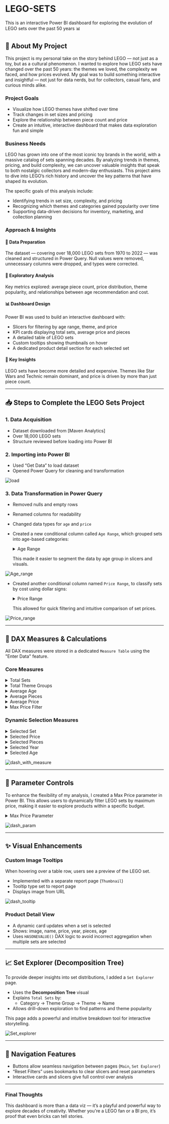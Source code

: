 # LEGO-SETS
This is an interactive Power BI dashboard for exploring the evolution of LEGO sets over the past 50 years 📊

## 🧩 About My Project
This project is my personal take on the story behind LEGO — not just as a toy, but as a cultural phenomenon. I wanted to explore how LEGO sets have changed over the past 50 years: the themes we loved, the complexity we faced, and how prices evolved. My goal was to build something interactive and insightful — not just for data nerds, but for collectors, casual fans, and curious minds alike.

### Project Goals
- Visualize how LEGO themes have shifted over time  
- Track changes in set sizes and pricing  
- Explore the relationship between piece count and price  
- Create an intuitive, interactive dashboard that makes data exploration fun and simple

### Business Needs
LEGO has grown into one of the most iconic toy brands in the world, with a massive catalog of sets spanning decades. By analyzing trends in themes, pricing, and build complexity, we can uncover valuable insights that speak to both nostalgic collectors and modern-day enthusiasts. This project aims to dive into LEGO’s rich history and uncover the key patterns that have shaped its evolution.

The specific goals of this analysis include:

- Identifying trends in set size, complexity, and pricing
- Recognizing which themes and categories gained popularity over time
- Supporting data-driven decisions for inventory, marketing, and collection planning

### Approach & Insights
#### 🧼 Data Preparation
The dataset — covering over 18,000 LEGO sets from 1970 to 2022 — was cleaned and structured in Power Query. Null values were removed, unnecessary columns were dropped, and types were corrected.

#### 🔎 Exploratory Analysis
Key metrics explored: average piece count, price distribution, theme popularity, and relationships between age recommendation and cost.

#### 📊 Dashboard Design
Power BI was used to build an interactive dashboard with:
- Slicers for filtering by age range, theme, and price  
- KPI cards displaying total sets, average price and pieces  
- A detailed table of LEGO sets  
- Custom tooltips showing thumbnails on hover  
- A dedicated product detail section for each selected set

#### 🧠 Key Insights
LEGO sets have become more detailed and expensive. Themes like Star Wars and Technic remain dominant, and price is driven by more than just piece count.

---

## 📥 Steps to Complete the LEGO Sets Project

### 1. Data Acquisition
- Dataset downloaded from [Maven Analytics]
- Over 18,000 LEGO sets
- Structure reviewed before loading into Power BI

### 2. Importing into Power BI
- Used “Get Data” to load dataset  
- Opened Power Query for cleaning and transformation

![load](https://github.com/user-attachments/assets/6745830a-9e93-40bb-bf49-28207854d54c)

### 3. Data Transformation in Power Query
- Removed nulls and empty rows  
- Renamed columns for readability  
- Changed data types for `age` and `price`
- Created a new conditional column called `Age Range`, which grouped sets into age-based categories:

  <details>
  <summary>Age Range</summary>

  - **Over** – for sets recommended for ages 18+  
  - **10 to 17** – for older children and teens  
  - **5 to 9** – for younger builders  
  - **1 to 4** – for toddler-friendly sets

  </details>

  This made it easier to segment the data by age group in slicers and visuals.

![Age_range](https://github.com/user-attachments/assets/d0a25fdd-92b8-4beb-9460-5bd14fe6c809)

- Created another conditional column named `Price Range`, to classify sets by cost using dollar signs:
  
  <details>
  <summary>Price Range</summary>
  
  - **$$$$$** – sets over $500  
  - **$$$$** – $100 to $500  
  - **$$$** – $50 to $100  
  - **$$** – $5 to $50  
  - **$** – under $5
  
  </details>

  This allowed for quick filtering and intuitive comparison of set prices.

![Price_range](https://github.com/user-attachments/assets/58698606-cc5d-4570-9c76-99938a113e1d)  

---

## 📐 DAX Measures & Calculations

All DAX measures were stored in a dedicated `Measure Table` using the "Enter Data" feature.

### Core Measures

<details>
<summary>Total Sets</summary>

```DAX
Total Sets = DISTINCTCOUNT(lego_sets[set_id])
```
</details>

<details>
<summary>Total Theme Groups</summary>

```DAX
Total Groups = DISTINCTCOUNT(lego_sets[themeGroup])
```
</details>

<details>
<summary>Average Age</summary>

```DAX
Avg. Age = AVERAGE(lego_sets[age])
```
</details>

<details>
<summary>Average Pieces</summary>

```DAX
Avg. Pieces = AVERAGE(lego_sets[pieces])
```
</details>

<details>
<summary>Average Price</summary>

```DAX
Avg. Price = AVERAGE(lego_sets[price])
```
</details>

<details>
<summary>Max Price Filter</summary>

```DAX
Max Price Filter = IF([Avg. Price] <= 'Max Price'[Max Price Value], 1, 0)
```
</details>

### Dynamic Selection Measures

<details>
<summary>Selected Set</summary>

```DAX
Selected Set = IF(HASONEVALUE(lego_sets[name]), MAX(lego_sets[name]), "Select a Set")
```
</details>

<details>
<summary>Selected Price</summary>

```DAX
Selected Price = IF(HASONEVALUE(lego_sets[price]), MAX(lego_sets[price]), "-")
```
</details>

<details>
<summary>Selected Pieces</summary>

```DAX
Selected Pieces = IF(HASONEVALUE(lego_sets[pieces]), MAX(lego_sets[pieces]), "-")
```
</details>

<details>
<summary>Selected Year</summary>

```DAX
Selected Year = IF(HASONEVALUE(lego_sets[year]), MAX(lego_sets[year]), "-")
```
</details>

<details>
<summary>Selected Age</summary>

```DAX
Selected Age = IF(HASONEVALUE(lego_sets[age]), MAX(lego_sets[age]), "-")
```
</details>

![dash_with_measure](https://github.com/user-attachments/assets/13ba62c5-8460-4642-8431-9ca38cfb6e1b)

---

## 🧮 Parameter Controls

To enhance the flexibility of my analysis, I created a Max Price parameter in Power BI.
This allows users to dynamically filter LEGO sets by maximum price, making it easier to explore products within a specific budget.

<details>
<summary>Max Price Parameter</summary>

**Steps to create the Max Price parameter:**

1. Go to the **Modeling** tab in Power BI  
2. Click on **New Parameter → Numeric Range**

**Parameter Configuration:**

- **Name:** Max Price  
- **Data Type:** Whole Number  
- **Minimum Value:** 0  
- **Maximum Value:** 850  
- **Increment:** 5  
- **Default Value:** 850  

Once created, this parameter was linked to the price field in the dataset, allowing real-time updates to charts and tables based on the selected maximum price. It also connects seamlessly with card KPIs and visuals for dynamic filtering.
</details>


![dash_param](https://github.com/user-attachments/assets/d4e100ca-aed9-4293-aa16-729e2d63938d)

---

## ✨ Visual Enhancements

### Custom Image Tooltips

When hovering over a table row, users see a preview of the LEGO set.

- Implemented with a separate report page (`Thumbnail`)  
- Tooltip type set to report page  
- Displays image from URL

![dash_tooltip](https://github.com/user-attachments/assets/99325eb5-e2e1-4681-b1e5-0aff38dfe60d)

### Product Detail View

- A dynamic card updates when a set is selected  
- Shows: image, name, price, year, pieces, age  
- Uses `HASONEVALUE()` DAX logic to avoid incorrect aggregation when multiple sets are selected

---

## 📈 Set Explorer (Decomposition Tree)

To provide deeper insights into set distributions, I added a `Set Explorer` page.

- Uses the **Decomposition Tree** visual  
- Explains `Total Sets` by:
  - Category → Theme Group → Theme → Name
- Allows drill-down exploration to find patterns and theme popularity

This page adds a powerful and intuitive breakdown tool for interactive storytelling.

![Set_explorer](https://github.com/user-attachments/assets/ddfb04ae-f79f-4861-8133-71cb614c6414)


---

## 🔁 Navigation Features

- Buttons allow seamless navigation between pages (`Main`, `Set Explorer`)  
- “Reset Filters” uses bookmarks to clear slicers and reset parameters  
- Interactive cards and slicers give full control over analysis

---

### Final Thoughts

This dashboard is more than a data viz — it’s a playful and powerful way to explore decades of creativity. Whether you're a LEGO fan or a BI pro, it’s proof that even bricks can tell stories.
